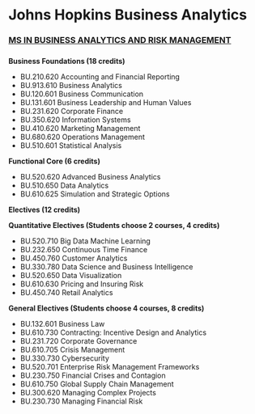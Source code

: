 # Johns Hopkins Business Analytics

### [MS IN BUSINESS ANALYTICS AND RISK MANAGEMENT](https://carey.jhu.edu/programs/master-science/ms-business-analytics-risk-management/)

### 

**Business Foundations \(18 credits\)**

* BU.210.620 Accounting and Financial Reporting
* BU.913.610 Business Analytics
* BU.120.601 Business Communication
* BU.131.601 Business Leadership and Human Values
* BU.231.620 Corporate Finance
* BU.350.620 Information Systems
* BU.410.620 Marketing Management
* BU.680.620 Operations Management
* BU.510.601 Statistical Analysis



**Functional Core \(6 credits\)**

* BU.520.620 Advanced Business Analytics
* BU.510.650 Data Analytics
* BU.610.625 Simulation and Strategic Options



**Electives \(12 credits\)**

**Quantitative Electives \(Students choose 2 courses, 4 credits\)**

* BU.520.710 Big Data Machine Learning
* BU.232.650 Continuous Time Finance
* BU.450.760 Customer Analytics
* BU.330.780 Data Science and Business Intelligence
* BU.520.650 Data Visualization
* BU.610.630 Pricing and Insuring Risk
* BU.450.740 Retail Analytics



**General Electives \(Students choose 4 courses, 8 credits\)**

* BU.132.601 Business Law
* BU.610.730 Contracting: Incentive Design and Analytics
* BU.231.720 Corporate Governance
* BU.610.705 Crisis Management
* BU.330.730 Cybersecurity
* BU.520.701 Enterprise Risk Management Frameworks
* BU.230.750 Financial Crises and Contagion
* BU.610.750 Global Supply Chain Management
* BU.300.620 Managing Complex Projects
* BU.230.730 Managing Financial Risk



